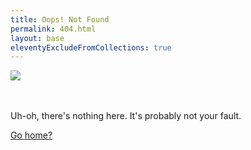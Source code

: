```yaml
---
title: Oops! Not Found
permalink: 404.html
layout: base
eleventyExcludeFromCollections: true
---
```


<p class="centered">
	<img src="https://i.giphy.com/media/v1.Y2lkPTc5MGI3NjExOHJld2p4Zjl1ZjNmdWx2Mndmbm5pdmxpdWpzazJiN253NGU4aDJsNCZlcD12MV9pbnRlcm5hbF9naWZfYnlfaWQmY3Q9Zw/OfpdDt12u1Psk/giphy.gif" ></br></br></br>
	</p>
	<p class="centered">
		Uh-oh, there's nothing here. It's probably not your fault. 
	</p>
	<p class="centered">
		<a href="/">Go home?</a>
	</p>